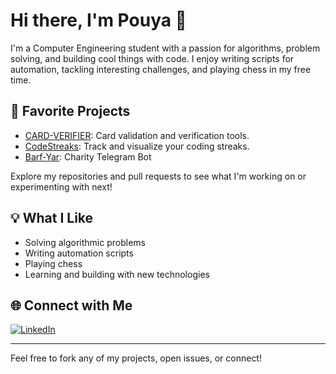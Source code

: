 # Hi there, I'm Pouya 👋

I'm a Computer Engineering student with a passion for algorithms, problem solving, and building cool things with code. I enjoy writing scripts for automation, tackling interesting challenges, and playing chess in my free time.

## 🚀 Favorite Projects

- [CARD-VERIFIER](https://github.com/pouyatavakoli/CARD-VERIFIER): Card validation and verification tools.
- [CodeStreaks](https://github.com/pouyatavakoli/CodeStreaks): Track and visualize your coding streaks.
- [Barf-Yar](https://github.com/Reza-namvaran/Barf-Yar): Charity Telegram Bot

Explore my repositories and pull requests to see what I'm working on or experimenting with next!

## 💡 What I Like

- Solving algorithmic problems
- Writing automation scripts
- Playing chess
- Learning and building with new technologies

## 🌐 Connect with Me

[![LinkedIn](https://img.shields.io/badge/LinkedIn-blue?logo=linkedin)](https://www.linkedin.com/in/pouya-t/)

---

Feel free to fork any of my projects, open issues, or connect!
